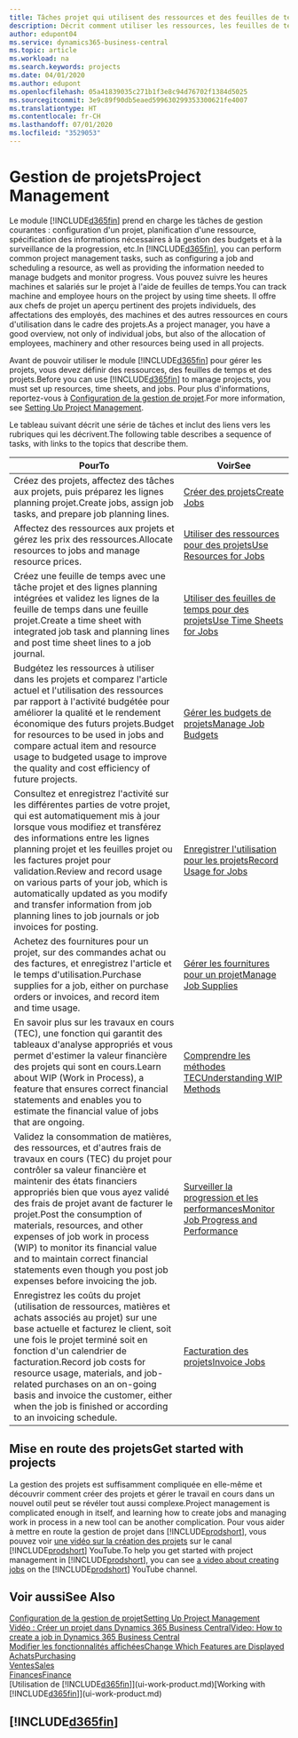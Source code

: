 ```yaml
---
title: Tâches projet qui utilisent des ressources et des feuilles de temps | Microsoft Docs
description: Décrit comment utiliser les ressources, les feuilles de temps et les projets pour la gestion des projets.
author: edupont04
ms.service: dynamics365-business-central
ms.topic: article
ms.workload: na
ms.search.keywords: projects
ms.date: 04/01/2020
ms.author: edupont
ms.openlocfilehash: 05a41839035c271b1f3e8c94d76702f1384d5025
ms.sourcegitcommit: 3e9c89f90db5eaed599630299353300621fe4007
ms.translationtype: HT
ms.contentlocale: fr-CH
ms.lasthandoff: 07/01/2020
ms.locfileid: "3529053"
---
```

# <a name="project-management"></a><span data-ttu-id="9ef8b-103">Gestion de projets</span><span class="sxs-lookup"><span data-stu-id="9ef8b-103">Project Management</span></span>
<span data-ttu-id="9ef8b-104">Le module [!INCLUDE[d365fin](includes/d365fin_md.md)] prend en charge les tâches de gestion courantes : configuration d'un projet, planification d'une ressource, spécification des informations nécessaires à la gestion des budgets et à la surveillance de la progression, etc.</span><span class="sxs-lookup"><span data-stu-id="9ef8b-104">In [!INCLUDE[d365fin](includes/d365fin_md.md)], you can perform common project management tasks, such as configuring a job and scheduling a resource, as well as providing the information needed to manage budgets and monitor progress.</span></span> <span data-ttu-id="9ef8b-105">Vous pouvez suivre les heures machines et salariés sur le projet à l'aide de feuilles de temps.</span><span class="sxs-lookup"><span data-stu-id="9ef8b-105">You can track machine and employee hours on the project by using time sheets.</span></span> <span data-ttu-id="9ef8b-106">Il offre aux chefs de projet un aperçu pertinent des projets individuels, des affectations des employés, des machines et des autres ressources en cours d'utilisation dans le cadre des projets.</span><span class="sxs-lookup"><span data-stu-id="9ef8b-106">As a project manager, you have a good overview, not only of individual jobs, but also of the allocation of employees, machinery and other resources being used in all projects.</span></span>

<span data-ttu-id="9ef8b-107">Avant de pouvoir utiliser le module [!INCLUDE[d365fin](includes/d365fin_md.md)] pour gérer les projets, vous devez définir des ressources, des feuilles de temps et des projets.</span><span class="sxs-lookup"><span data-stu-id="9ef8b-107">Before you can use [!INCLUDE[d365fin](includes/d365fin_md.md)] to manage projects, you must set up resources, time sheets, and jobs.</span></span> <span data-ttu-id="9ef8b-108">Pour plus d'informations, reportez-vous à [Configuration de la gestion de projet](projects-setup-projects.md).</span><span class="sxs-lookup"><span data-stu-id="9ef8b-108">For more information, see [Setting Up Project Management](projects-setup-projects.md).</span></span>  

<span data-ttu-id="9ef8b-109">Le tableau suivant décrit une série de tâches et inclut des liens vers les rubriques qui les décrivent.</span><span class="sxs-lookup"><span data-stu-id="9ef8b-109">The following table describes a sequence of tasks, with links to the topics that describe them.</span></span>

| <span data-ttu-id="9ef8b-110">Pour</span><span class="sxs-lookup"><span data-stu-id="9ef8b-110">To</span></span> | <span data-ttu-id="9ef8b-111">Voir</span><span class="sxs-lookup"><span data-stu-id="9ef8b-111">See</span></span> |
| --- | --- |
| <span data-ttu-id="9ef8b-112">Créez des projets, affectez des tâches aux projets, puis préparez les lignes planning projet.</span><span class="sxs-lookup"><span data-stu-id="9ef8b-112">Create jobs, assign job tasks, and prepare job planning lines.</span></span> |[<span data-ttu-id="9ef8b-113">Créer des projets</span><span class="sxs-lookup"><span data-stu-id="9ef8b-113">Create Jobs</span></span>](projects-how-create-jobs.md) |
| <span data-ttu-id="9ef8b-114">Affectez des ressources aux projets et gérez les prix des ressources.</span><span class="sxs-lookup"><span data-stu-id="9ef8b-114">Allocate resources to jobs and manage resource prices.</span></span> |[<span data-ttu-id="9ef8b-115">Utiliser des ressources pour des projets</span><span class="sxs-lookup"><span data-stu-id="9ef8b-115">Use Resources for Jobs</span></span>](projects-how-use-resources.md) |
| <span data-ttu-id="9ef8b-116">Créez une feuille de temps avec une tâche projet et des lignes planning intégrées et validez les lignes de la feuille de temps dans une feuille projet.</span><span class="sxs-lookup"><span data-stu-id="9ef8b-116">Create a time sheet with integrated job task and planning lines and post time sheet lines to a job journal.</span></span> |[<span data-ttu-id="9ef8b-117">Utiliser des feuilles de temps pour des projets</span><span class="sxs-lookup"><span data-stu-id="9ef8b-117">Use Time Sheets for Jobs</span></span>](projects-how-use-time-sheets.md) |
| <span data-ttu-id="9ef8b-118">Budgétez les ressources à utiliser dans les projets et comparez l'article actuel et l'utilisation des ressources par rapport à l'activité budgétée pour améliorer la qualité et le rendement économique des futurs projets.</span><span class="sxs-lookup"><span data-stu-id="9ef8b-118">Budget for resources to be used in jobs and compare actual item and resource usage to budgeted usage to improve the quality and cost efficiency of future projects.</span></span> |[<span data-ttu-id="9ef8b-119">Gérer les budgets de projets</span><span class="sxs-lookup"><span data-stu-id="9ef8b-119">Manage Job Budgets</span></span>](projects-how-manage-budgets.md) |
| <span data-ttu-id="9ef8b-120">Consultez et enregistrez l'activité sur les différentes parties de votre projet, qui est automatiquement mis à jour lorsque vous modifiez et transférez des informations entre les lignes planning projet et les feuilles projet ou les factures projet pour validation.</span><span class="sxs-lookup"><span data-stu-id="9ef8b-120">Review and record usage on various parts of your job, which is automatically updated as you modify and transfer information from job planning lines to job journals or job invoices for posting.</span></span> |[<span data-ttu-id="9ef8b-121">Enregistrer l'utilisation pour les projets</span><span class="sxs-lookup"><span data-stu-id="9ef8b-121">Record Usage for Jobs</span></span>](projects-how-record-job-usage.md) |
| <span data-ttu-id="9ef8b-122">Achetez des fournitures pour un projet, sur des commandes achat ou des factures, et enregistrez l'article et le temps d'utilisation.</span><span class="sxs-lookup"><span data-stu-id="9ef8b-122">Purchase supplies for a job, either on purchase orders or invoices, and record item and time usage.</span></span> |[<span data-ttu-id="9ef8b-123">Gérer les fournitures pour un projet</span><span class="sxs-lookup"><span data-stu-id="9ef8b-123">Manage Job Supplies</span></span>](projects-how-manage-project-supplies.md) |
| <span data-ttu-id="9ef8b-124">En savoir plus sur les travaux en cours (TEC), une fonction qui garantit des tableaux d'analyse appropriés et vous permet d'estimer la valeur financière des projets qui sont en cours.</span><span class="sxs-lookup"><span data-stu-id="9ef8b-124">Learn about WIP (Work in Process), a feature that ensures correct financial statements and enables you to estimate the financial value of jobs that are ongoing.</span></span> |[<span data-ttu-id="9ef8b-125">Comprendre les méthodes TEC</span><span class="sxs-lookup"><span data-stu-id="9ef8b-125">Understanding WIP Methods</span></span>](projects-understanding-wip.md) |
| <span data-ttu-id="9ef8b-126">Validez la consommation de matières, des ressources, et d'autres frais de travaux en cours (TEC) du projet pour contrôler sa valeur financière et maintenir des états financiers appropriés bien que vous ayez validé des frais de projet avant de facturer le projet.</span><span class="sxs-lookup"><span data-stu-id="9ef8b-126">Post the consumption of materials, resources, and other expenses of job work in process (WIP) to monitor its financial value and to maintain correct financial statements even though you post job expenses before invoicing the job.</span></span> |[<span data-ttu-id="9ef8b-127">Surveiller la progression et les performances</span><span class="sxs-lookup"><span data-stu-id="9ef8b-127">Monitor Job Progress and Performance</span></span>](projects-how-monitor-progress-performance.md) |
| <span data-ttu-id="9ef8b-128">Enregistrez les coûts du projet (utilisation de ressources, matières et achats associés au projet) sur une base actuelle et facturez le client, soit une fois le projet terminé soit en fonction d'un calendrier de facturation.</span><span class="sxs-lookup"><span data-stu-id="9ef8b-128">Record job costs for resource usage, materials, and job-related purchases on an on-going basis and invoice the customer, either when the job is finished or according to an invoicing schedule.</span></span> |[<span data-ttu-id="9ef8b-129">Facturation des projets</span><span class="sxs-lookup"><span data-stu-id="9ef8b-129">Invoice Jobs</span></span>](projects-how-invoice-jobs.md) |

## <a name="get-started-with-projects"></a><span data-ttu-id="9ef8b-130">Mise en route des projets</span><span class="sxs-lookup"><span data-stu-id="9ef8b-130">Get started with projects</span></span>

<span data-ttu-id="9ef8b-131">La gestion des projets est suffisamment compliquée en elle-même et découvrir comment créer des projets et gérer le travail en cours dans un nouvel outil peut se révéler tout aussi complexe.</span><span class="sxs-lookup"><span data-stu-id="9ef8b-131">Project management is complicated enough in itself, and learning how to create jobs and managing work in process in a new tool can be another complication.</span></span> <span data-ttu-id="9ef8b-132">Pour vous aider à mettre en route la gestion de projet dans [!INCLUDE[prodshort](includes/prodshort.md)], vous pouvez voir [une vidéo sur la création des projets](https://www.youtube.com/watch?v=VqaPWr7BWmw) sur le canal [!INCLUDE[prodshort](includes/prodshort.md)] YouTube.</span><span class="sxs-lookup"><span data-stu-id="9ef8b-132">To help you get started with project management in [!INCLUDE[prodshort](includes/prodshort.md)], you can see [a video about creating jobs](https://www.youtube.com/watch?v=VqaPWr7BWmw) on the [!INCLUDE[prodshort](includes/prodshort.md)] YouTube channel.</span></span>  

## <a name="see-also"></a><span data-ttu-id="9ef8b-133">Voir aussi</span><span class="sxs-lookup"><span data-stu-id="9ef8b-133">See Also</span></span>

[<span data-ttu-id="9ef8b-134">Configuration de la gestion de projet</span><span class="sxs-lookup"><span data-stu-id="9ef8b-134">Setting Up Project Management</span></span>](projects-setup-projects.md)  
[<span data-ttu-id="9ef8b-135">Vidéo : Créer un projet dans Dynamics 365 Business Central</span><span class="sxs-lookup"><span data-stu-id="9ef8b-135">Video: How to create a job in Dynamics 365 Business Central</span></span>](https://www.youtube.com/watch?v=VqaPWr7BWmw)  
[<span data-ttu-id="9ef8b-136">Modifier les fonctionnalités affichées</span><span class="sxs-lookup"><span data-stu-id="9ef8b-136">Change Which Features are Displayed</span></span>](ui-experiences.md)  
[<span data-ttu-id="9ef8b-137">Achats</span><span class="sxs-lookup"><span data-stu-id="9ef8b-137">Purchasing</span></span>](purchasing-manage-purchasing.md)  
[<span data-ttu-id="9ef8b-138">Ventes</span><span class="sxs-lookup"><span data-stu-id="9ef8b-138">Sales</span></span>](sales-manage-sales.md)  
[<span data-ttu-id="9ef8b-139">Finances</span><span class="sxs-lookup"><span data-stu-id="9ef8b-139">Finance</span></span>](finance.md)  
<span data-ttu-id="9ef8b-140">[Utilisation de [!INCLUDE[d365fin](includes/d365fin_md.md)]](ui-work-product.md)</span><span class="sxs-lookup"><span data-stu-id="9ef8b-140">[Working with [!INCLUDE[d365fin](includes/d365fin_md.md)]](ui-work-product.md)</span></span>  

## [!INCLUDE[d365fin](includes/free_trial_md.md)]  
